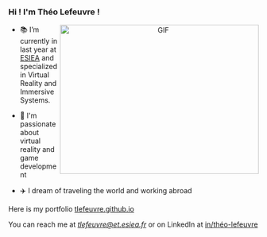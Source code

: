 ### Hi ! I'm Théo Lefeuvre ! 

<a target="_blank" align="center">
  <img align="right" top="500" height="300" width="400" alt="GIF" src="https://media.giphy.com/media/BFYqjGAbpD9ObnCjex/giphy.gif">
</a>

- 📚 I’m currently in last year at <a href="https://www.esiea.fr/en/" target="blank">ESIEA</a> and specialized in Virtual Reality and Immersive Systems.

- 🔭 I'm passionate about virtual reality and game development 

- ✈️ I dream of traveling the world and working abroad

Here is my portfolio <a href="tlefeuvre.github.io" target="blank">tlefeuvre.github.io</a>

You can reach me at *tlefeuvre@et.esiea.fr* or on LinkedIn at <a href="linkedin.com/in/théo-lefeuvre" target="blank">in/théo-lefeuvre</a>
<!--
**tlefeuvre/tlefeuvre** is a ✨ _special_ ✨ repository because its `README.md` (this file) appears on your GitHub profile.

Here are some ideas to get you started:

- 🔭 I’m currently working on ...
- 🌱 I’m currently learning ...
- 👯 I’m looking to collaborate on ...
- 🤔 I’m looking for help with ...
- 💬 Ask me about ...
- 📫 How to reach me: ...
- 😄 Pronouns: ...
- ⚡ Fun fact: ...
-->
